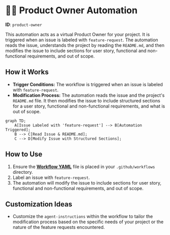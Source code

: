 # 👩‍💼 Product Owner Automation

**ID**: `product-owner`

This automation acts as a virtual Product Owner for your project. It is triggered when an issue is labeled with `feature-request`. The automation reads the issue, understands the project by reading the `README.md`, and then modifies the issue to include sections for user story, functional and non-functional requirements, and out of scope.

## How it Works

- **Trigger Conditions:** The workflow is triggered when an issue is labeled with `feature-request`.
- **Modification Process:** The automation reads the issue and the project's `README.md` file. It then modifies the issue to include structured sections for a user story, functional and non-functional requirements, and what is out of scope.

```mermaid
graph TD;
    A[Issue Labeled with 'feature-request'] --> B[Automation Triggered];
    B --> C[Read Issue & README.md];
    C --> D[Modify Issue with Structured Sections];
```

## How to Use

1. Ensure the **[Workflow YAML](./workflow.yaml)** file is placed in your `.github/workflows` directory.
2. Label an issue with `feature-request`.
3. The automation will modify the issue to include sections for user story, functional and non-functional requirements, and out of scope.

## Customization Ideas

- Customize the `agent-instructions` within the workflow to tailor the modification process based on the specific needs of your project or the nature of the feature requests encountered.